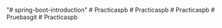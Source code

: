 "# spring-boot-introduction" 
#   P r a c t i c a s p b  
 #   P r a c t i c a s p b  
 #   P r a c t i c a s p b  
 #   P r u e b a s g i t  
 #   P r a c t i c a s p b  
 